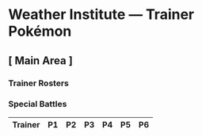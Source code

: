 # Weather Institute — Trainer Pokémon

## [ Main Area ]

### Trainer Rosters

### Special Battles

| Trainer | P1 | P2 | P3 | P4 | P5 | P6 |
|:-------:|:--:|:--:|:--:|:--:|:--:|:--:|

